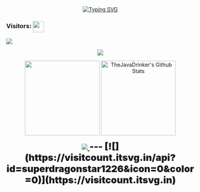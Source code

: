 <div id="about-me" align="center">
<a href="https://git.io/typing-svg"><img src="https://readme-typing-svg.demolab.com?font=Roboto+Condensed&weight=750&size=30&duration=5000&pause=3000&color=1890ff&center=true&vCenter=true&width=550&lines=Hello!+This+is+TheJavaDrinker!" alt="Typing SVG" /></a>
</div>

### Visitors: <img align="center" height="30px" src="https://profile-counter.glitch.me/TheJavaDrinker/count.svg" />
<img align="center" src="https://github-readme-activity-graph.vercel.app/graph?username=TheJavaDrinker&bg_color=222222&color=ffffff&line=1890ff&point=ffffff&area=true&hide_border=false" />
<p align="center">
<img align="center" src="https://github-profile-trophy.vercel.app/?username=TheJavaDrinker&theme=darkhub&no-frame=true&column=4&margin-w=36&margin-h=12" />
</p>
<p align="center">
<img align="center" height="200px" src="https://github-readme-stats.vercel.app/api/top-langs/?username=TheJavaDrinker&langs_count=8&theme=dark&layout=compact&hide=html,scss,makefile,ruby,css,less" />
<img align="center" height="200px" src="https://github-readme-stats-git-masterrstaa-rickstaa.vercel.app/api?username=TheJavaDrinker&show_icons=true&count_private=true&include_all_commits=true&line_height=25&theme=dark" alt="TheJavaDrinker's Github Stats" />
</p>
</p>
<div align="center" style="font-size: 25px;font-weight: 900;">
  <a href="https://github.com/TheJavaDrinker">
    <img src="https://github-readme-streak-stats.herokuapp.com?user=TheJavaDrinker&theme=dark" />
  </a>
---
[![](https://visitcount.itsvg.in/api?id=superdragonstar1226&icon=0&color=0)](https://visitcount.itsvg.in)
</div>
</section>
